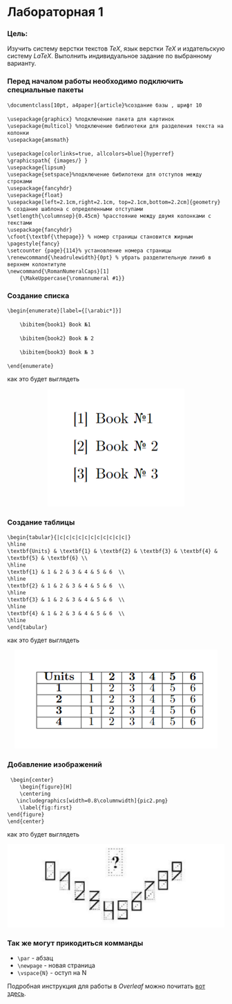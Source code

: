# Лабораторная 1 

### Цель:
Изучить систему верстки текстов *TeX*, язык верстки *TeX* и издательскую систему *LaTeX*. Выполнить индивидуальное задание по выбранному варианту.

### Перед началом работы необходимо подключить специальные пакеты
```
\documentclass[10pt, a4paper]{article}%создание базы , шрифт 10

\usepackage{graphicx} %подключение пакета для картинок
\usepackage{multicol} %подключение библиотеки для разделения текста на колонки
\usepackage{amsmath}

\usepackage[colorlinks=true, allcolors=blue]{hyperref}
\graphicspath{ {images/} }
\usepackage{lipsum}
\usepackage{setspace}%подключение бибилотеки для отступов между строками
\usepackage{fancyhdr}
\usepackage{float}
\usepackage[left=2.1cm,right=2.1cm, top=2.1cm,bottom=2.2cm]{geometry} % создание шаблона с определенными отступами
\setlength{\columnsep}{0.45cm} %расстояние между двумя колонками с текстами
\usepackage{fancyhdr}
\cfoot{\textbf{\thepage}} % номер страницы становится жирным
\pagestyle{fancy}
\setcounter {page}{114}% установление номера страницы
\renewcommand{\headrulewidth}{0pt} % убрать разделительную линиб в верхнем колонтитуле
\newcommand{\RomanNumeralCaps}[1]
    {\MakeUppercase{\romannumeral #1}}

```
### Создание списка
```
\begin{enumerate}[label={[\arabic*]}]

    \bibitem{book1} Book №1

    \bibitem{book2} Book № 2

    \bibitem{book3} Book № 3
    
\end{enumerate}
```
как это будет выглядеть 
 <p  align="center"><img src="images/1.png" ></p>

### Создание таблицы
```
\begin{tabular}{|c|c|c|c|c|c|c|c|c|c|c|}
\hline
\textbf{Units} & \textbf{1} & \textbf{2} & \textbf{3} & \textbf{4} & \textbf{5} & \textbf{6} \\
\hline
\textbf{1} & 1 & 2 & 3 & 4 & 5 & 6  \\
\hline
\textbf{2} & 1 & 2 & 3 & 4 & 5 & 6  \\
\hline
\textbf{3} & 1 & 2 & 3 & 4 & 5 & 6  \\
\hline
\textbf{4} & 1 & 2 & 3 & 4 & 5 & 6  \\
\hline
\end{tabular}
```
как это будет выглядеть 
 <p  align="center"><img src="images/2.png" ></p>
 
### Добавление изображений
```
 \begin{center}
    \begin{figure}[H]
    \centering
   \includegraphics[width=0.8\columnwidth]{pic2.png}
    \label{fig:first}
\end{figure}
\end{center}
```
как это будет выглядеть 
 <p  align="center"><img src="images/pic2.png" ></p>
 
###  Так же могут прикодиться комманды
* `\par` - абзац
* `\newpage` - новая страница
* `\vspace{N}` - оступ на N

Подробная инструкция для работы в *Overleaf* можно почитать [вот здесь](https://www.overleaf.com/learn/latex/Learn_LaTeX_in_30_minutes).
